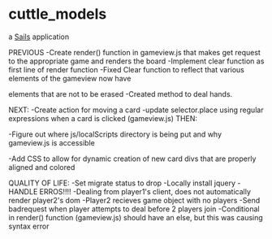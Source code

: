 # cuttle_models

a [Sails](http://sailsjs.org) application

PREVIOUS
-Create render() function in gameview.js that makes get request to the appropriate game and renders the board
	-Implement clear function as first line of render function
-Fixed Clear function to reflect that various elements of the gameview now have <p> elements that are not to be erased
-Created method to deal hands.

NEXT:
-Create action for moving a card
	-update selector.place using regular expressions when a card is clicked (gameview.js)
THEN:

-Figure out where js/localScripts directory is being put and why gameview.js is accessible

-Add CSS to allow for dynamic creation of new card divs that are properly aligned and colored

QUALITY OF LIFE:
-Set migrate status to drop
-Locally install jquery
-HANDLE ERROS!!!!
	-Dealing from player1's client, does not automatically render player2's dom
		-Player2 recieves game object with no players
	-Send badrequest when player attempts to deal before 2 players join
	-Conditional in render() function (gameview.js) should have an else, but this was causing syntax error
